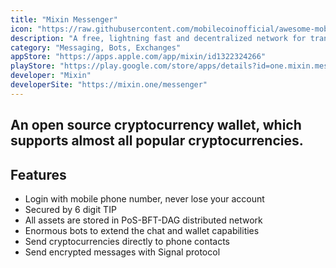 ```yaml
---
title: "Mixin Messenger"
icon: "https://raw.githubusercontent.com/mobilecoinofficial/awesome-mobilecoin/main/apps/Mixin/mixin.png"
description: "A free, lightning fast and decentralized network for transferring digital assets."
category: "Messaging, Bots, Exchanges"
appStore: "https://apps.apple.com/app/mixin/id1322324266"
playStore: "https://play.google.com/store/apps/details?id=one.mixin.messenger"
developer: "Mixin"
developerSite: "https://mixin.one/messenger"
---
```


## An open source cryptocurrency wallet, which supports almost all popular cryptocurrencies.

## Features
* Login with mobile phone number, never lose your account
* Secured by 6 digit TIP
* All assets are stored in PoS-BFT-DAG distributed network
* Enormous bots to extend the chat and wallet capabilities
* Send cryptocurrencies directly to phone contacts
* Send encrypted messages with Signal protocol
